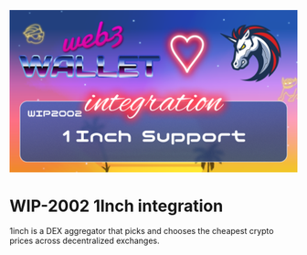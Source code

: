 [_metadata_:at_account]:- "@1inch"
![image](../v2/images/2002.png)

# WIP-2002 1Inch integration

1inch is a DEX aggregator that picks and chooses the cheapest crypto prices across decentralized exchanges.



